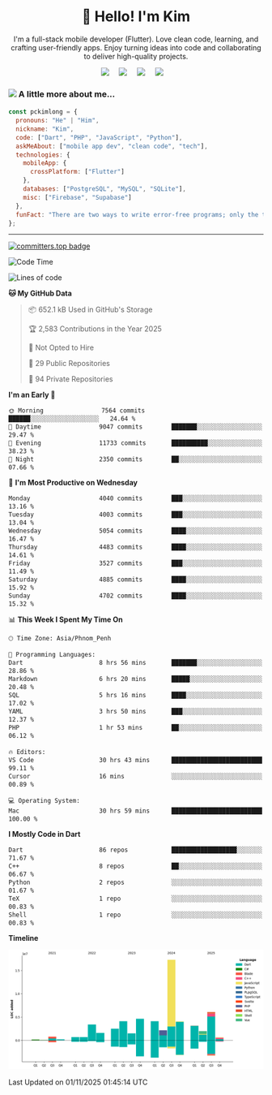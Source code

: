 <h1 align="center">👋 Hello! I'm Kim</h1>

<p align="center">
   I'm a full-stack mobile developer (Flutter). Love clean code, learning, and crafting user-friendly apps. Enjoy turning ideas into code and collaborating to deliver high-quality projects.
</p>

<p align="center">
  <a href="mailto:pochkimlong88@gmail.com"><img src="https://img.shields.io/badge/gmail-%23D14836.svg?&style=for-the-badge&logo=gmail&logoColor=white" /></a>&nbsp;&nbsp;&nbsp;&nbsp;
  <a href="https://t.me/pochkimlong/"><img src="https://img.shields.io/badge/telegram-%230077B5.svg?&style=for-the-badge&logo=telegram&logoColor=white" /></a>&nbsp;&nbsp;&nbsp;&nbsp;
  <a href="https://www.youtube.com/@PochKimlong/"><img src="https://img.shields.io/badge/youtube-%23dc2743.svg?&style=for-the-badge&logo=youtube&logoColor=white" /></a>&nbsp;&nbsp;&nbsp;&nbsp;
  <a href="https://www.tiktok.com/@pckimlong/"><img src="https://img.shields.io/badge/tiktok-%23000000.svg?&style=for-the-badge&logo=tiktok&logoColor=white" /></a>&nbsp;&nbsp;&nbsp;&nbsp;
</p>

### <img src="https://media.giphy.com/media/VgCDAzcKvsR6OM0uWg/giphy.gif" width="50"> A little more about me...  

```javascript
const pckimlong = {
  pronouns: "He" | "Him",
  nickname: "Kim",
  code: ["Dart", "PHP", "JavaScript", "Python"],
  askMeAbout: ["mobile app dev", "clean code", "tech"],
  technologies: {
    mobileApp: {
      crossPlatform: ["Flutter"]
    },
    databases: ["PostgreSQL", "MySQL", "SQLite"],
    misc: ["Firebase", "Supabase"]
  },
  funFact: "There are two ways to write error-free programs; only the third one works."
};
```
---

[![committers.top badge](https://user-badge.committers.top/cambodia_private/pckimlong.svg)](https://user-badge.committers.top/cambodia_private/pckimlong)

<!--START_SECTION:waka-->
![Code Time](http://img.shields.io/badge/Code%20Time-2%2C281%20hrs%2022%20mins-blue)

![Lines of code](https://img.shields.io/badge/From%20Hello%20World%20I%27ve%20Written-59.5%20million%20lines%20of%20code-blue)

**🐱 My GitHub Data** 

> 📦 652.1 kB Used in GitHub's Storage 
 > 
> 🏆 2,583 Contributions in the Year 2025
 > 
> 🚫 Not Opted to Hire
 > 
> 📜 29 Public Repositories 
 > 
> 🔑 94 Private Repositories 
 > 
**I'm an Early 🐤** 

```text
🌞 Morning                7564 commits        ██████░░░░░░░░░░░░░░░░░░░   24.64 % 
🌆 Daytime                9047 commits        ███████░░░░░░░░░░░░░░░░░░   29.47 % 
🌃 Evening                11733 commits       ██████████░░░░░░░░░░░░░░░   38.23 % 
🌙 Night                  2350 commits        ██░░░░░░░░░░░░░░░░░░░░░░░   07.66 % 
```
📅 **I'm Most Productive on Wednesday** 

```text
Monday                   4040 commits        ███░░░░░░░░░░░░░░░░░░░░░░   13.16 % 
Tuesday                  4003 commits        ███░░░░░░░░░░░░░░░░░░░░░░   13.04 % 
Wednesday                5054 commits        ████░░░░░░░░░░░░░░░░░░░░░   16.47 % 
Thursday                 4483 commits        ████░░░░░░░░░░░░░░░░░░░░░   14.61 % 
Friday                   3527 commits        ███░░░░░░░░░░░░░░░░░░░░░░   11.49 % 
Saturday                 4885 commits        ████░░░░░░░░░░░░░░░░░░░░░   15.92 % 
Sunday                   4702 commits        ████░░░░░░░░░░░░░░░░░░░░░   15.32 % 
```


📊 **This Week I Spent My Time On** 

```text
🕑︎ Time Zone: Asia/Phnom_Penh

💬 Programming Languages: 
Dart                     8 hrs 56 mins       ███████░░░░░░░░░░░░░░░░░░   28.86 % 
Markdown                 6 hrs 20 mins       █████░░░░░░░░░░░░░░░░░░░░   20.48 % 
SQL                      5 hrs 16 mins       ████░░░░░░░░░░░░░░░░░░░░░   17.02 % 
YAML                     3 hrs 50 mins       ███░░░░░░░░░░░░░░░░░░░░░░   12.37 % 
PHP                      1 hr 53 mins        ██░░░░░░░░░░░░░░░░░░░░░░░   06.12 % 

🔥 Editors: 
VS Code                  30 hrs 43 mins      █████████████████████████   99.11 % 
Cursor                   16 mins             ░░░░░░░░░░░░░░░░░░░░░░░░░   00.89 % 

💻 Operating System: 
Mac                      30 hrs 59 mins      █████████████████████████   100.00 % 
```

**I Mostly Code in Dart** 

```text
Dart                     86 repos            ██████████████████░░░░░░░   71.67 % 
C++                      8 repos             ██░░░░░░░░░░░░░░░░░░░░░░░   06.67 % 
Python                   2 repos             ░░░░░░░░░░░░░░░░░░░░░░░░░   01.67 % 
TeX                      1 repo              ░░░░░░░░░░░░░░░░░░░░░░░░░   00.83 % 
Shell                    1 repo              ░░░░░░░░░░░░░░░░░░░░░░░░░   00.83 % 
```



**Timeline**

![Lines of Code chart](https://raw.githubusercontent.com/pckimlong/pckimlong/main/assets/bar_graph.png)


 Last Updated on 01/11/2025 01:45:14 UTC
<!--END_SECTION:waka-->

<!---
PochKimlong/PochKimlong is a ✨ special ✨ repository because its `README.md` (this file) appears on your GitHub profile.
You can click the Preview link to take a look at your changes.
--->
